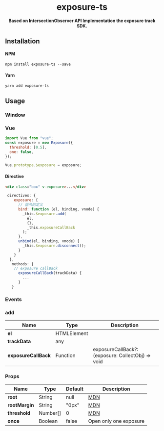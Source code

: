 <h1 align="center">exposure-ts</h1>
<p align="center"><strong>Based on IntersectionObserver API Implementation the exposure track SDK.</strong></p>

## Installation

#### NPM

```javascript
npm install exposure-ts --save
```

#### Yarn

```javascript
yarn add exposure-ts
```

## Usage

### Window

### Vue

```javascript
import Vue from "vue";
const exposure = new Exposure({
  threshold: [0.5],
  one: false,
});

Vue.prototype.$exposure = exposure;
```

#### Directive

```html
<div class="box" v-exposure>...</div>
```

```javascript
 directives: {
    exposure: {
      // 指令的定义
      bind: function (el, binding, vnode) {
        _this.$exposure.add(
          el,
          {},
          _this.exposureCallBack
        );
      },
      unbind(el, binding, vnode) {
        _this.$exposure.disconnect();
      }
    }
  },
   methods: {
    // exposure callBack
      exposureCallBack(trackData) {
        ...
      }
   }
```

### Events

### add

| Name                 | Type        | Description                                       |
| -------------------- | ----------- | ------------------------------------------------- |
| **el**               | HTMLElement |                                                   |
| **trackData**        | any         |                                                   |
| **exposureCallBack** | Function    | exposureCallBack?: (exposure: CollectObj) => void |

### Props

| Name           | Type     | Default | Description                                                                                                     |
| -------------- | -------- | ------- | --------------------------------------------------------------------------------------------------------------- |
| **root**       | String   | null    | [MDN](https://developer.mozilla.org/en-US/docs/Web/API/Intersection_Observer_API#Intersection_observer_options) |
| **rootMargin** | String   | "0px"   | [MDN](https://developer.mozilla.org/en-US/docs/Web/API/Intersection_Observer_API#Intersection_observer_options) |
| **threshold**  | Number[] | 0       | [MDN](https://developer.mozilla.org/en-US/docs/Web/API/Intersection_Observer_API#Intersection_observer_options) |
| **once**       | Boolean  | false   | Open only one exposure                                                                                          |
